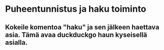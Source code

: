 # Puheentunnistus ja haku toiminto

## Kokeile komentoa "haku" ja sen jälkeen haettava asia. Tämä avaa duckduckgo haun kyseisellä asialla.
